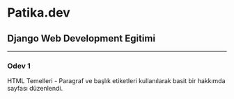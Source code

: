 # Patika.dev
## Django Web Development Egitimi 
---
### Odev 1

HTML Temelleri - Paragraf ve başlık etiketleri kullanılarak basit bir hakkımda sayfası düzenlendi. 